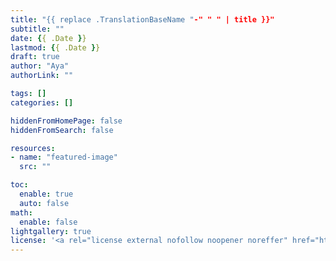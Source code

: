 ```yaml
---
title: "{{ replace .TranslationBaseName "-" " " | title }}"
subtitle: ""
date: {{ .Date }}
lastmod: {{ .Date }}
draft: true
author: "Aya"
authorLink: ""

tags: []
categories: []

hiddenFromHomePage: false
hiddenFromSearch: false

resources:
- name: "featured-image"
  src: ""

toc:
  enable: true
  auto: false
math:
  enable: false
lightgallery: true
license: '<a rel="license external nofollow noopener noreffer" href="https://creativecommons.org/licenses/by-nc/4.0/" target="_blank">CC BY-NC 4.0</a>'
---
```


<!--more-->
